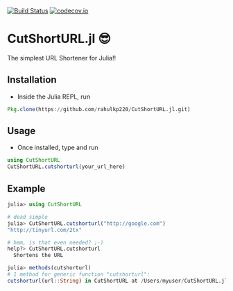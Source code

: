 [![Build Status](https://travis-ci.org/rahulkp220/CutShortURL.jl.svg?branch=master)](https://travis-ci.org/rahulkp220/CutShortURL.jl)
[![codecov.io](http://codecov.io/github/rahulkp220/CutShortURL.jl/coverage.svg?branch=master)](http://codecov.io/github/rahulkp220/CutShortURL.jl?branch=master)

# CutShortURL.jl :sunglasses:
The simplest URL Shortener for Julia!!

## Installation
* Inside the Julia REPL, run 
```julia
Pkg.clone(https://github.com/rahulkp220/CutShortURL.jl.git)
```

## Usage
* Once installed, type and run
```julia
using CutShortURL 
CutShortURL.cutshorturl(your_url_here)
```


## Example
```julia
julia> using CutShortURL

# dead simple
julia> CutShortURL.cutshorturl("http://google.com")
"http://tinyurl.com/2tx"

# hmm, is that even needed? ;-)
help?> CutShortURL.cutshorturl
  Shortens the URL

julia> methods(cutshorturl)
# 1 method for generic function "cutshorturl":
cutshorturl(url::String) in CutShortURL at /Users/myuser/CutShortURL.jl/src/CutShortURL.jl:8
```
